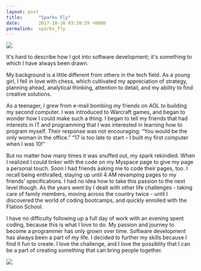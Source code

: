 ```yaml
---
layout: post
title:      "Sparks Fly"
date:       2017-10-10 03:10:29 +0000
permalink:  sparks_fly
---
```



<img src="https://imgur.com/u2FKdCl"/>

It's hard to describe how I got into software development; it's something to which I have always been drawn. 

My background is a little different from others in the tech field. As a young girl, I fell in love with chess, which cultivated my appreciation of strategy, planning ahead, analytical thinking, attention to detail, and my ability to find creative solutions. 

As a teenager, I grew from e-mail bombing my friends on AOL to building my second computer. I was introduced to Warcraft games, and began to wonder how I could make such a thing. I began to tell my friends that had interests in IT and programming that I was interested in learning how to program myself. Their response was not encouraging: “You would be the only woman in the office.” “17 is too late to start – I built my first computer when I was 10!”

But no matter how many times it was snuffed out, my spark rekindled. When I realized I could tinker with the code on my Myspace page to give my page a personal touch. Soon I had friends asking me to code their pages, too. I recall being enthralled, staying up until 4 AM revamping pages to my friends’ specifications. I had no idea how to take this passion to the next level though. As the years went by I dealt with other life challenges - taking care of family members, moving across the country twice - until I discovered the world of coding bootcamps, and quickly enrolled with the Flation School. 

I have no difficulty following up a full day of work with an evening spent coding, because this is what I love to do. My passion and journey to become a programmer has only grown over time. Software development has always been a part of my life. I decided to further my skills because I find it fun to create. I love the challenge, and I love the possiblity that I can be a part of creating something that can bring people together. 

<img src="https://imgur.com/1ui6KZh" />





